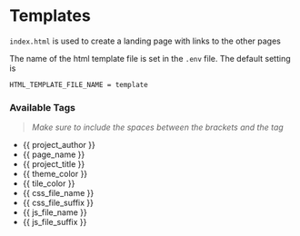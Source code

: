 # Templates

`index.html` is used to create a landing page with links to the other pages

The name of the html template file is set in the `.env` file. The default setting is
```
HTML_TEMPLATE_FILE_NAME = template
```

### Available Tags

> *Make sure to include the spaces between the brackets and the tag*

- {{ project_author }}
- {{ page_name }}
- {{ project_title }}
- {{ theme_color }}
- {{ tile_color }}
- {{ css_file_name }}
- {{ css_file_suffix }}
- {{ js_file_name }}
- {{ js_file_suffix }}

